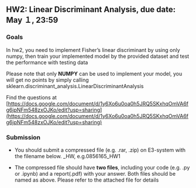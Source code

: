 ## HW2: Linear Discriminant Analysis, due date: May １, 23:59

### Goals
In hw2, you need to implement Fisher’s linear discriminant by using only numpy, then train your implemented model by the provided dataset and test the performance with testing data

Please note that only **NUMPY** can be used to implement your model, you will get no points by simply calling sklearn.discriminant_analysis.LinearDiscriminantAnalysis 

Find the questions at [https://docs.google.com/document/d/1y6Xo6u0oa0h5JRQ5SKxhqOmVA6fg6jpNFm548zxOJKo/edit?usp=sharing](https://docs.google.com/document/d/1y6Xo6u0oa0h5JRQ5SKxhqOmVA6fg6jpNFm548zxOJKo/edit?usp=sharing)
### Submission
- You should submit a compressed file (e.g. .rar, .zip) on E3-system with the filename below.
<STUDENT-ID>_HW<NUMBER>, e.g.0856165_HW1

- The compressed file should have **two files**, including your code (e.g. .py or .ipynb) and a report(.pdf) with your answer. Both files should be named as above. Please refer to the attached file for details



